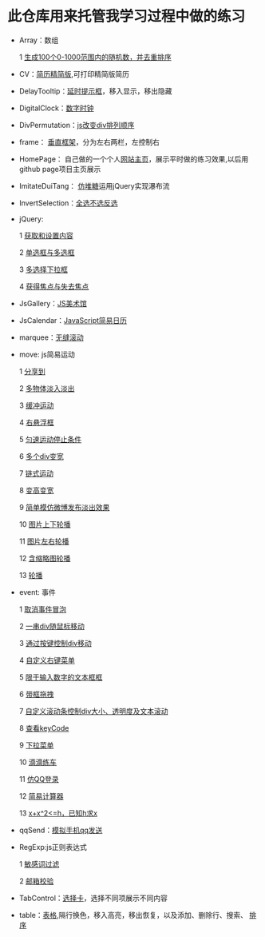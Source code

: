 # 此仓库用来托管我学习过程中做的练习

*   Array：数组

	1 [生成100个0-1000范围内的随机数，并去重排序](http://byalice.github.io/DailyPractice/Array/1.html)

*   CV：[简历精简版](http://byalice.github.io/DailyPractice/CV/index.html),可打印精简版简历

*   DelayTooltip：[延时提示框](http://byalice.github.io/DailyPractice/DelayTooltip/1.html)，移入显示，移出隐藏

*   DigitalClock：[数字时钟](http://byalice.github.io/DailyPractice/DigitalClock/index.html)

*   DivPermutation：[js改变div排列顺序](http://byalice.github.io/DailyPractice/DivPermutation/1.html)

*   frame： [垂直框架](http://byalice.github.io/DailyPractice/frame/index.html)，分为左右两栏，左控制右

*   HomePage： 自己做的一个个人[网站主页](http://senyu.website/)，展示平时做的练习效果,以后用github page项目主页展示

*   ImitateDuiTang： [仿堆糖](http://byalice.github.io/DailyPractice/ImitateDuiTang/index.html)运用jQuery实现瀑布流

*   InvertSelection：[全选不选反选](http://byalice.github.io/DailyPractice/InvertSelection/1.html)

* jQuery: 

	1 [获取和设置内容](http://byalice.github.io/DailyPractice/jQuery/1.html)
	
	2 [单选框与多选框](http://byalice.github.io/DailyPractice/jQuery/2.html)
	
	3 [多选择下拉框](http://byalice.github.io/DailyPractice/jQuery/3.html)
	
	4 [获得焦点与失去焦点](http://byalice.github.io/DailyPractice/jQuery/4.html)
	
	
	

*   JsGallery：[JS美术馆](http://byalice.github.io/DailyPractice/JsGallery/gallery.html)

*   JsCalendar：[JavaScript简易日历](http://byalice.github.io/DailyPractice/JsCalendar/1.html)

*   marquee：[无缝滚动](http://byalice.github.io/DailyPractice/marquee/index.html)

* move: js简易运动

  1 [分享到](http://byalice.github.io/DailyPractice/move/1.html)

  2 [多物体淡入淡出](http://byalice.github.io/DailyPractice/move/2.html)

  3 [缓冲运动](http://byalice.github.io/DailyPractice/move/3.html)

  4 [右悬浮框](http://byalice.github.io/DailyPractice/move/4.html)

  5 [匀速运动停止条件](http://byalice.github.io/DailyPractice/move/5.html)

  6 [多个div变宽](http://byalice.github.io/DailyPractice/move/6.html)

  7 [链式运动](http://byalice.github.io/DailyPractice/move/7.html)

  8 [变高变宽](http://byalice.github.io/DailyPractice/move/8.html)

  9 [简单模仿微博发布淡出效果](http://byalice.github.io/DailyPractice/move/9.html)

  10 [图片上下轮播](http://byalice.github.io/DailyPractice/move/10.html)

  11 [图片左右轮播](http://byalice.github.io/DailyPractice/move/11.html)

  12 [含缩略图轮播](http://byalice.github.io/DailyPractice/move/12.html)
  
  13 [轮播](http://byalice.github.io/DailyPractice/move/13.html)




* event: 事件

	1 [取消事件冒泡](http://byalice.github.io/DailyPractice/event/1.html)

	2 [一串div随鼠标移动](http://byalice.github.io/DailyPractice/event/2.html)

	3 [通过按键控制div移动](http://byalice.github.io/DailyPractice/event/3.html)

	4 [自定义右键菜单](http://byalice.github.io/DailyPractice/event/4.html)

	5 [限于输入数字的文本框框](http://byalice.github.io/DailyPractice/event/5.html)

	6 [带框拖拽](http://byalice.github.io/DailyPractice/event/6.html)

	7 [自定义滚动条控制div大小、透明度及文本滚动](http://byalice.github.io/DailyPractice/event/7.html)

	8 [查看keyCode](http://byalice.github.io/DailyPractice/event/8.html)

	9 [下拉菜单](http://byalice.github.io/DailyPractice/event/9.html)

	10 [滴滴练车](http://byalice.github.io/DailyPractice/event/10.html)

	11 [仿QQ登录](http://byalice.github.io/DailyPractice/event/11.html)

	12 [简易计算器](http://byalice.github.io/DailyPractice/event/12.html)
	
	13 [x+x^2<=h，已知h求x](http://byalice.github.io/DailyPractice/event/13.html)






*   qqSend：[模拟手机qq发送](http://byalice.github.io/DailyPractice/qqSend/1.html)

* RegExp:js正则表达式

	1 [敏感词过滤](http://byalice.github.io/DailyPractice/RegExp/1.html)

	2 [邮箱校验](http://byalice.github.io/DailyPractice/RegExp/2.html)

*   TabControl：[选择卡](http://byalice.github.io/DailyPractice/TabControl/1.html)，选择不同项展示不同内容

*   table：[表格](http://byalice.github.io/DailyPractice/table/1.html),隔行换色，移入高亮，移出恢复，以及添加、删除行、搜索、
[排序](http://byalice.github.io/DailyPractice/table/2.html)
